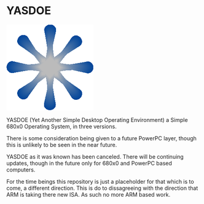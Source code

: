# YASDOE

![alt text](https://github.com/David-SWUSA-RISCOS/YASDOE/raw/main/docs/gifs/logo.gif "YASDOE Logo")

YASDOE (Yet Another Simple Desktop Operating Environment) a Simple  680x0 Operating System, in three versions.

There is some consideration being given to a future PowerPC layer, though this is unlikely to be seen in the near future.

YASDOE as it was known has been canceled.  There will be continuing updates, though in the future only for 680x0 and PowerPC based computers.

For the time beings this repository is just a placeholder for that which is to come, a different direction.   This is do to dissagreeing with the direction that ARM is taking there new ISA.  As such no more ARM based work.
